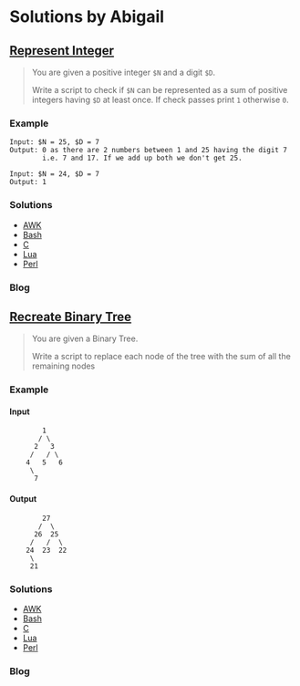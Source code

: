 # Solutions by Abigail
## [Represent Integer](https://perlweeklychallenge.org/blog/perl-weekly-challenge-113/#TASK1)

> You are given a positive integer `$N` and a digit `$D`.
>
> Write a script to check if `$N` can be represented as a sum
> of positive integers having `$D` at least once. If check passes
> print `1` otherwise `0`.

### Example
~~~~
Input: $N = 25, $D = 7
Output: 0 as there are 2 numbers between 1 and 25 having the digit 7
        i.e. 7 and 17. If we add up both we don't get 25.

Input: $N = 24, $D = 7
Output: 1
~~~~

### Solutions
* [AWK](awk/ch-1.awk)
* [Bash](bash/ch-1.sh)
* [C](c/ch-1.c)
* [Lua](lua/ch-1.lua)
* [Perl](perl/ch-1.pl)

### Blog

## [Recreate Binary Tree](https://perlweeklychallenge.org/blog/perl-weekly-challenge-113/#TASK2)

> You are given a Binary Tree.
> 
> Write a script to replace each node of the tree with the sum of
> all the remaining nodes

### Example
#### Input
~~~~
        1
       / \
      2   3
     /   / \
    4   5   6
     \
      7
~~~~
#### Output
~~~~
        27
       /  \
      26  25
     /   /  \
    24  23  22
     \
     21
~~~~


### Solutions
* [AWK](awk/ch-2.awk)
* [Bash](bash/ch-2.sh)
* [C](c/ch-2.c)
* [Lua](lua/ch-2.lua)
* [Perl](perl/ch-2.pl)

### Blog
